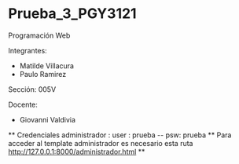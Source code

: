 # Prueba_3_PGY3121
Programación Web

Integrantes: 
- Matilde Villacura 
- Paulo Ramirez

Sección:
005V

Docente: 
- Giovanni Valdivia 




** Credenciales administrador : user : prueba -- psw: prueba 
** Para acceder al template administrador es necesario esta ruta http://127.0.0.1:8000/administrador.html **

